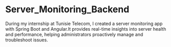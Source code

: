 # Server_Monitoring_Backend
During my internship at Tunisie Telecom, I created a server monitoring app with Spring Boot and Angular.It provides real-time insights into server health and performance, helping administrators proactively manage and troubleshoot issues. 
